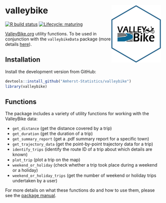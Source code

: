 
# valleybike <img src="man/figures/logo.png" title="logo created with hexSticker" width="160px" align="right"/>

<!-- badges: start -->

[![R build
status](https://github.com/Amherst-Statistics/valleybike/workflows/R-CMD-check/badge.svg)](https://github.com/Amherst-Statistics/valleybike/actions)
[![Lifecycle:
maturing](https://img.shields.io/badge/lifecycle-maturing-blue.svg)](https://www.tidyverse.org/lifecycle/#maturing)
<!-- badges: end -->

[ValleyBike.org](https://www.valleybike.org/) utility functions. To be
used in conjunction with the `valleybikeData` package (more details
[here](https://github.com/Amherst-Statistics/valleybikeData)).

## Installation

Install the development version from GitHub:

``` r
devtools::install_github("Amherst-Statistics/valleybike")
library(valleybike)
```

## Functions

The package includes a variety of utility functions for working with the
ValleyBike data:

  - `get_distance` (get the distance covered by a trip)
  - `get_duration` (get the duration of a trip)
  - `get_summary_report` (get a .pdf summary report for a specific town)
  - `get_trajectory_data` (get the point-by-point trajectory data for a
    trip)
  - `identify_trips` (identify the route ID of a trip about which
    details are known)
  - `plot_trip` (plot a trip on the map)
  - `weekend_or_holiday` (check whether a trip took place during a
    weekend or a holiday)
  - `weekend_or_holiday_trips` (get the number of weekend or holiday
    trips undertaken by a user)

For more details on what these functions do and how to use them, please
see the [package
manual](https://github.com/Amherst-Statistics/valleybike/blob/main/valleybike_0.0.1.pdf).
